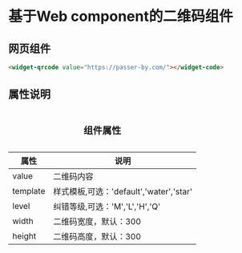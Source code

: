 # 基于Web component的二维码组件


## 网页组件
```html
<widget-qrcode value="https://passer-by.com/"></widget-code>
```


## 属性说明

<table>
    <caption><h3>组件属性</h3></caption>
    <thead>
        <tr><th>属性</th><th>说明</th></tr>
    </thead>
    <tbody>
        <tr><td>value</td><td>二维码内容</td></tr>
        <tr><td>template</td><td>样式模板,可选：'default','water','star'</td></tr>
        <tr><td>level</td><td>纠错等级,可选：'M','L','H','Q'</td></tr>
        <tr><td>width</td><td>二维码宽度，默认：300</td></tr>
        <tr><td>height</td><td>二维码高度，默认：300</td></tr>
    </tbody>
</table>
